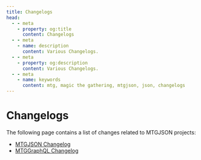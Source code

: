```yaml
---
title: Changelogs
head:
  - - meta
    - property: og:title
      content: Changelogs
  - - meta
    - name: description
      content: Various Changelogs.
  - - meta
    - property: og:description
      content: Various Changelogs.
  - - meta
    - name: keywords
      content: mtg, magic the gathering, mtgjson, json, changelogs
---
```


# Changelogs

The following page contains a list of changes related to MTGJSON projects:

- [MTGJSON Changelog](/changelogs/mtgjson-v5/)
- [MTGGraphQL Changelog](/changelogs/mtggraphql/)
